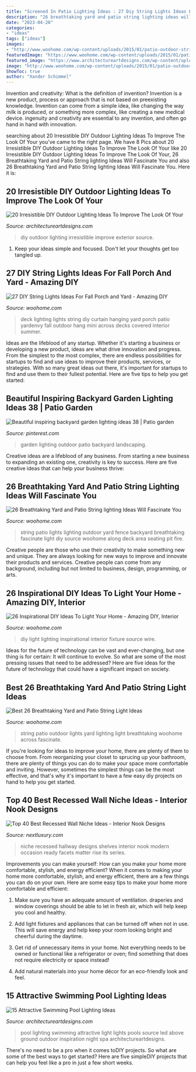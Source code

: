 ```yaml
---
title: "Screened In Patio Lighting Ideas : 27 Diy String Lights Ideas For Fall Porch And Yard"
description: "26 breathtaking yard and patio string lighting ideas will fascinate you"
date: "2023-04-20"
categories:
- "ideas"
tags: ["ideas"]
images:
- "http://www.woohome.com/wp-content/uploads/2015/01/patio-outdoor-string-lights-woohome-14.jpg"
featuredImage: "https://www.woohome.com/wp-content/uploads/2015/01/patio-outdoor-string-lights-woohome-7.jpg"
featured_image: "https://www.architectureartdesigns.com/wp-content/uploads/2015/09/3.jpg"
image: "http://www.woohome.com/wp-content/uploads/2015/01/patio-outdoor-string-lights-woohome-14.jpg"
ShowToc: true
author: "Xander Schimmel"
---
```



Invention and creativity: What is the definition of invention?
Invention is a new product, process or approach that is not based on preexisting knowledge. Invention can come from a simple idea, like changing the way milk is produced, or something more complex, like creating a new medical device. ingenuity and creativity are essential to any invention, and often go hand in hand with innovation.

	

		
searching about 20 Irresistible DIY Outdoor Lighting Ideas To Improve The Look Of Your you've came to the right page. We have 8 Pics about 20 Irresistible DIY Outdoor Lighting Ideas To Improve The Look Of Your like 20 Irresistible DIY Outdoor Lighting Ideas To Improve The Look Of Your, 26 Breathtaking Yard and Patio String lighting Ideas Will Fascinate You and also 26 Breathtaking Yard and Patio String lighting Ideas Will Fascinate You. Here it is:
		
    
## 20 Irresistible DIY Outdoor Lighting Ideas To Improve The Look Of Your

<img loading=lazy src="https://www.architectureartdesigns.com/wp-content/uploads/2016/08/4-26.jpg" onerror="this.onerror=null;this.src='https://tse2.mm.bing.net/th?id=OIP.UETsjllC0GnOlL3FjOEJwwHaKH&amp;pid=15.1';" alt="20 Irresistible DIY Outdoor Lighting Ideas To Improve The Look Of Your">

_Source: architectureartdesigns.com_

>diy outdoor lighting irresistible improve exterior source. 

	

1. Keep your ideas simple and focused. Don't let your thoughts get too tangled up.

    
## 27 DIY String Lights Ideas For Fall Porch And Yard - Amazing DIY

<img loading=lazy src="http://www.woohome.com/wp-content/uploads/2017/09/string-lighting-ideas-for-Fall-yard-and-garden-24.jpg" onerror="this.onerror=null;this.src='https://tse3.mm.bing.net/th?id=OIP.eQ_qdmsvpgg45TSOdNKyfQHaLH&amp;pid=15.1';" alt="27 DIY String Lights Ideas For Fall Porch and Yard - Amazing DIY">

_Source: woohome.com_

>deck lighting lights string diy curtain hanging yard porch patio yardenvy fall outdoor hang mini across decks covered interior summer. 

	

Ideas are the lifeblood of any startup. Whether it's starting a business or developing a new product, ideas are what drive innovation and progress. From the simplest to the most complex, there are endless possibilities for startups to find and use ideas to improve their products, services, or strategies. With so many great ideas out there, it's important for startups to find and use them to their fullest potential. Here are five tips to help you get started:

    
## Beautiful Inspiring Backyard Garden Lighting Ideas 38 | Patio Garden

<img loading=lazy src="https://i.pinimg.com/736x/59/17/5b/59175bb076dd8a66c76371904acdd9c2.jpg" onerror="this.onerror=null;this.src='https://tse3.mm.bing.net/th?id=OIP.B8y_rumIZK8UDnFfEvpS8gHaKE&amp;pid=15.1';" alt="Beautiful inspiring backyard garden lighting ideas 38 | Patio garden">

_Source: pinterest.com_

>garden lighting outdoor patio backyard landscaping. 

	

Creative ideas are a lifeblood of any business. From starting a new business to expanding an existing one, creativity is key to success. Here are five creative ideas that can help your business thrive:

    
## 26 Breathtaking Yard And Patio String Lighting Ideas Will Fascinate You

<img loading=lazy src="http://www.woohome.com/wp-content/uploads/2015/01/patio-outdoor-string-lights-woohome-14.jpg" onerror="this.onerror=null;this.src='https://tse4.mm.bing.net/th?id=OIP.j4RPmr2sRLGtJkYN9F7SZgHaJ4&amp;pid=15.1';" alt="26 Breathtaking Yard and Patio String lighting Ideas Will Fascinate You">

_Source: woohome.com_

>string patio lights lighting outdoor yard fence backyard breathtaking fascinate light diy source woohome along deck area seating pit fire. 

	

Creative people are those who use their creativity to make something new and unique. They are always looking for new ways to improve and innovate their products and services. Creative people can come from any background, including but not limited to business, design, programming, or arts.

    
## 26 Inspirational DIY Ideas To Light Your Home - Amazing DIY, Interior

<img loading=lazy src="http://www.woohome.com/wp-content/uploads/2013/09/DIY-Lighting-Ideas-20.jpg" onerror="this.onerror=null;this.src='https://tse1.mm.bing.net/th?id=OIP.MaVirpgEtvEp-C7s_-y_uwHaF9&amp;pid=15.1';" alt="26 Inspirational DIY Ideas To Light Your Home - Amazing DIY, Interior">

_Source: woohome.com_

>diy light lighting inspirational interior fixture source wire. 

	

Ideas for the future of technology can be vast and ever-changing, but one thing is for certain: It will continue to evolve. So what are some of the most pressing issues that need to be addressed? Here are five ideas for the future of technology that could have a significant impact on society.

    
## Best 26 Breathtaking Yard And Patio String Light Ideas

<img loading=lazy src="https://www.woohome.com/wp-content/uploads/2015/01/patio-outdoor-string-lights-woohome-7.jpg" onerror="this.onerror=null;this.src='https://tse1.mm.bing.net/th?id=OIP._A0u-JT61jnUWc38L9Vc3AHaLI&amp;pid=15.1';" alt="Best 26 Breathtaking Yard and Patio String Light Ideas">

_Source: woohome.com_

>string patio outdoor lights yard lighting light breathtaking woohome across fascinate. 

	

If you're looking for ideas to improve your home, there are plenty of them to choose from. From reorganizing your closet to sprucing up your bathroom, there are plenty of things you can do to make your space more comfortable and inviting. However, sometimes the simplest things can be the most effective, and that's why it's important to have a few easy diy projects on hand to help you get started.

    
## Top 40 Best Recessed Wall Niche Ideas - Interior Nook Designs

<img loading=lazy src="http://nextluxury.com/wp-content/uploads/exceptional-hallway-recessed-wall-niche-ideas-with-double-wood-shelves.jpg" onerror="this.onerror=null;this.src='https://tse2.mm.bing.net/th?id=OIP.bMEpoVBZcE_jhvhOO4FUbAAAAA&amp;pid=15.1';" alt="Top 40 Best Recessed Wall Niche Ideas - Interior Nook Designs">

_Source: nextluxury.com_

>niche recessed hallway designs shelves interior nook modern occasion ready facets matter rise its series. 

	

Improvements you can make yourself: How can you make your home more comfortable, stylish, and energy efficient?
When it comes to making your home more comfortable, stylish, and energy efficient, there are a few things you can do on your own. Here are some easy tips to make your home more comfortable and efficient: 
1. Make sure you have an adequate amount of ventilation. draperies and window coverings should be able to let in fresh air, which will help keep you cool and healthy.

2. Add light fixtures and appliances that can be turned off when not in use. This will save energy and help keep your room looking bright and cheerful during the daytime.

3. Get rid of unnecessary items in your home. Not everything needs to be owned or functional like a refrigerator or oven; find something that does not require electricity or space instead!

4. Add natural materials into your home décor for an eco-friendly look and feel.

    
## 15 Attractive Swimming Pool Lighting Ideas

<img loading=lazy src="https://www.architectureartdesigns.com/wp-content/uploads/2015/09/3.jpg" onerror="this.onerror=null;this.src='https://tse1.mm.bing.net/th?id=OIP.QhWO-MgdA_3GP3z_hMIXsAHaFM&amp;pid=15.1';" alt="15 Attractive Swimming Pool Lighting Ideas">

_Source: architectureartdesigns.com_

>pool lighting swimming attractive light lights pools source led above ground outdoor inspiration night spa architectureartdesigns. 

	

There's no need to be a pro when it comes toDIY projects. So what are some of the best ways to get started? Here are five simpleDIY projects that can help you feel like a pro in just a few short weeks.

